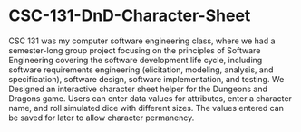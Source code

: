 # CSC-131-DnD-Character-Sheet

CSC 131 was my computer software engineering class, where we had a semester-long group project focusing on the principles of Software Engineering covering the software development life cycle, including software requirements engineering (elicitation, modeling, analysis, and specification), software design, software implementation, and testing. We Designed an interactive character sheet helper for the Dungeons and Dragons game. Users can enter data values for attributes, enter a character name, and roll simulated dice with different sizes. The values entered can be saved for later to allow character permanency.
